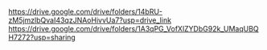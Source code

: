 https://drive.google.com/drive/folders/14bRU-zM5jmzlbQvaI43qzJNAoHivvUa7?usp=drive_link
https://drive.google.com/drive/folders/1A3qPG_VofXlZYDbG92k_UMaqUBQH7272?usp=sharing
